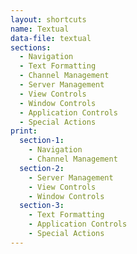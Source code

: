 ```yaml
---
layout: shortcuts
name: Textual
data-file: textual
sections:
  - Navigation
  - Text Formatting
  - Channel Management
  - Server Management
  - View Controls
  - Window Controls
  - Application Controls
  - Special Actions
print:
  section-1:
    - Navigation
    - Channel Management
  section-2:
    - Server Management
    - View Controls
    - Window Controls
  section-3:
    - Text Formatting
    - Application Controls
    - Special Actions
---
```

